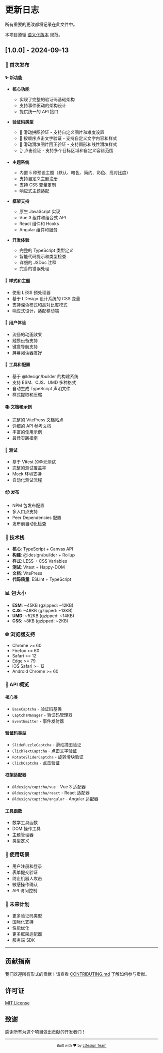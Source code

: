 # 更新日志

所有重要的更改都将记录在此文件中。

本项目遵循 [语义化版本](https://semver.org/lang/zh-CN/) 规范。

## [1.0.0] - 2024-09-13

### 🎉 首次发布

#### ✨ 新功能

- **核心功能**
  - 实现了完整的验证码基础架构
  - 支持事件驱动的架构设计
  - 提供统一的 API 接口

- **验证码类型**
  - 🧩 滑动拼图验证 - 支持自定义图片和难度设置
  - 📝 按顺序点击文字验证 - 支持自定义文字内容和样式
  - 🔄 滑动滑块图片回正验证 - 支持圆形和线性滑块样式
  - 👆 点击验证 - 支持多个目标区域和自定义容错范围

- **主题系统**
  - 内置 5 种预设主题（默认、暗色、简约、彩色、高对比度）
  - 支持自定义主题注册
  - 支持 CSS 变量定制
  - 响应式主题适配

- **框架支持**
  - 原生 JavaScript 实现
  - Vue 3 组件和组合式 API
  - React 组件和 Hooks
  - Angular 组件和服务

- **开发体验**
  - 完整的 TypeScript 类型定义
  - 智能代码提示和类型检查
  - 详细的 JSDoc 注释
  - 完善的错误处理

#### 🎨 样式和主题

- 使用 LESS 预处理器
- 基于 LDesign 设计系统的 CSS 变量
- 支持深色模式和高对比度模式
- 响应式设计，适配移动端

#### 📱 用户体验

- 流畅的动画效果
- 触摸设备支持
- 键盘导航支持
- 屏幕阅读器友好

#### 🔧 工具和配置

- 基于 @ldesign/builder 的构建系统
- 支持 ESM、CJS、UMD 多种格式
- 自动生成 TypeScript 声明文件
- 样式提取和压缩

#### 📚 文档和示例

- 完整的 VitePress 文档站点
- 详细的 API 参考文档
- 丰富的使用示例
- 最佳实践指南

#### 🧪 测试

- 基于 Vitest 的单元测试
- 完整的测试覆盖率
- Mock 环境支持
- 自动化测试流程

#### 📦 发布

- NPM 包发布配置
- 多入口点支持
- Peer Dependencies 配置
- 发布前自动化检查

### 🔧 技术栈

- **核心**: TypeScript + Canvas API
- **构建**: @ldesign/builder + Rollup
- **样式**: LESS + CSS Variables
- **测试**: Vitest + Happy-DOM
- **文档**: VitePress
- **代码质量**: ESLint + TypeScript

### 📊 包大小

- **ESM**: ~45KB (gzipped: ~12KB)
- **CJS**: ~48KB (gzipped: ~13KB)
- **UMD**: ~52KB (gzipped: ~14KB)
- **CSS**: ~8KB (gzipped: ~2KB)

### 🌐 浏览器支持

- Chrome >= 60
- Firefox >= 60
- Safari >= 12
- Edge >= 79
- iOS Safari >= 12
- Android Chrome >= 60

### 📝 API 概览

#### 核心类

- `BaseCaptcha` - 验证码基类
- `CaptchaManager` - 验证码管理器
- `EventEmitter` - 事件发射器

#### 验证码类型

- `SlidePuzzleCaptcha` - 滑动拼图验证
- `ClickTextCaptcha` - 点击文字验证
- `RotateSliderCaptcha` - 旋转滑块验证
- `ClickCaptcha` - 点击验证

#### 框架适配器

- `@ldesign/captcha/vue` - Vue 3 适配器
- `@ldesign/captcha/react` - React 适配器
- `@ldesign/captcha/angular` - Angular 适配器

#### 工具函数

- 数学工具函数
- DOM 操作工具
- 主题管理器
- 类型定义

### 🎯 使用场景

- 用户注册和登录
- 表单提交验证
- 防止机器人攻击
- 敏感操作确认
- API 访问控制

### 🔮 未来计划

- 更多验证码类型
- 国际化支持
- 性能优化
- 更多框架适配器
- 服务端 SDK

---

## 贡献指南

我们欢迎所有形式的贡献！请查看 [CONTRIBUTING.md](./CONTRIBUTING.md) 了解如何参与贡献。

## 许可证

[MIT License](./LICENSE)

## 致谢

感谢所有为这个项目做出贡献的开发者们！

---

<div align="center">
  <sub>Built with ❤️ by <a href="https://github.com/ldesign-team">LDesign Team</a></sub>
</div>
